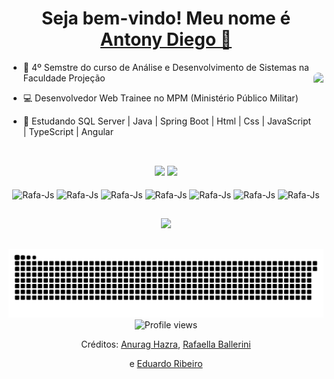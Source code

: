 

<div>
  
  <h1 align="center">
    Seja bem-vindo! Meu nome é  
    <a href="https://www.linkedin.com/in/antony-diego/">Antony Diego 👋</a>
  </h1>

  
- 📗 4º Semstre do curso de Análise e Desenvolvimento de Sistemas na Faculdade Projeção
  <img align="right" height="100" style="border-radius:50px;" src="https://clubedosgeeks.com.br/wp-content/uploads/2016/01/dormrm.gif">
- 💻 Desenvolvedor Web Trainee no MPM (Ministério Público Militar)
- 📙 Estudando SQL Server | Java | Spring Boot | Html | Css | JavaScript | TypeScript | Angular
 
  ##
  
<div style="display: inline_block" align="center"><br>
   <img height="180em" src="https://github-readme-stats.vercel.app/api?username=antonybsb&show_icons=true&theme=merko&include_all_commits=true&count_private=true"/>
  <img height="180em" src="https://github-readme-stats.vercel.app/api/top-langs/?username=antonybsb&layout=compact&langs_count=7&theme=merko"/>
  </div>
  <br>


<div align="center">
  
 
    
  <img align="center" alt="Rafa-Js" height="30" width="40" src="https://cdn.jsdelivr.net/gh/devicons/devicon/icons/java/java-original.svg">
  <img align="center" alt="Rafa-Js" height="30" width="40" src="https://cdn.jsdelivr.net/gh/devicons/devicon/icons/spring/spring-original.svg">
  <img align="center" alt="Rafa-Js" height="30" width="40" src="https://cdn.jsdelivr.net/gh/devicons/devicon/icons/html5/html5-original.svg">
  <img align="center" alt="Rafa-Js" height="30" width="40" src="https://cdn.jsdelivr.net/gh/devicons/devicon/icons/css3/css3-original.svg">
  <img align="center" alt="Rafa-Js" height="30" width="40" src="https://cdn.jsdelivr.net/gh/devicons/devicon/icons/javascript/javascript-original.svg">
  <img align="center" alt="Rafa-Js" height="30" width="40" src="https://cdn.jsdelivr.net/gh/devicons/devicon/icons/typescript/typescript-original.svg">
  <img align="center" alt="Rafa-Js" height="30" width="40" src="https://cdn.jsdelivr.net/gh/devicons/devicon/icons/angularjs/angularjs-original.svg">
    
</div>

##

<div align="center">
  <a href="https://www.linkedin.com/in/antony-diego" target="_blank"><img src="https://img.shields.io/badge/-LinkedIn-%230077B5?style=for-the-badge&logo=linkedin&logoColor=white" target="_blank"></a> 
  
##
    
  ![Snake animation](https://github.com/Antonybsb/antonybsb/blob/output/github-contribution-grid-snake.svg)
  ![Profile views](https://gpvc.arturio.dev/antonybsb) 
</div>
  
<div align="center">
  <p>Créditos: 
    <a href="https://github.com/anuraghazra/github-readme-stats">Anurag Hazra</a>, <a href="https://github.com/rafaballerini">Rafaella Ballerini</a></p> e <a href="https://github.com/duribeiro">Eduardo Ribeiro</a></p>
</div>


